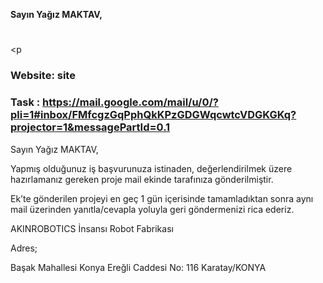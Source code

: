 <b>Sayın Yağız MAKTAV,<u></u><u></u></b></p><p class="MsoNormal" style="margin-bottom:8.0pt;text-align:justify;line-height:105%"><b><u></u>&nbsp;<u></u></b></p><p 
### Website: site
### Task : https://mail.google.com/mail/u/0/?pli=1#inbox/FMfcgzGqPphQkKPzGDGWqcwtcVDGKGKq?projector=1&messagePartId=0.1


Sayın Yağız MAKTAV,

 

Yapmış olduğunuz iş başvurunuza istinaden, değerlendirilmek üzere hazırlamanız gereken proje mail ekinde tarafınıza gönderilmiştir.

Ek’te gönderilen projeyi en geç 1 gün içerisinde tamamladıktan sonra aynı mail üzerinden yanıtla/cevapla yoluyla geri göndermenizi rica ederiz.

 

AKINROBOTICS İnsansı Robot Fabrikası

Adres;

Başak Mahallesi Konya Ereğli Caddesi No: 116 Karatay/KONYA
